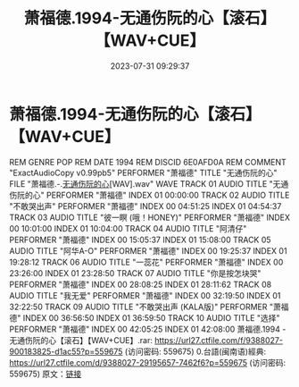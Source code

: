 ﻿---
title: 萧福德.1994-无通伤阮的心【滚石】【WAV+CUE】
date: 2023-07-31 09:29:37
categories: WAV车载音乐、镜像
tags: 华语中文
---
# 萧福德.1994-无通伤阮的心【滚石】【WAV+CUE】

REM GENRE POP
REM DATE 1994
REM DISCID 6E0AFD0A
REM COMMENT "ExactAudioCopy v0.99pb5"
PERFORMER "萧福德"
TITLE "无通伤阮的心"
FILE "萧福德.-.[无通伤阮的心](1994)[WAV].wav" WAVE
TRACK 01 AUDIO
TITLE "无通伤阮的心"
PERFORMER "萧福德"
INDEX 01 00:00:00
TRACK 02 AUDIO
TITLE "不敢哭出声"
PERFORMER "萧福德"
INDEX 00 04:51:25
INDEX 01 04:54:37
TRACK 03 AUDIO
TITLE "彼一瞑 (哦！HONEY)"
PERFORMER "萧福德"
INDEX 00 10:01:00
INDEX 01 10:04:00
TRACK 04 AUDIO
TITLE "阿清仔"
PERFORMER "萧福德"
INDEX 00 15:05:37
INDEX 01 15:08:00
TRACK 05 AUDIO
TITLE "阿华A-O"
PERFORMER "萧福德"
INDEX 00 19:25:37
INDEX 01 19:28:12
TRACK 06 AUDIO
TITLE "一蕊花"
PERFORMER "萧福德"
INDEX 00 23:26:00
INDEX 01 23:28:50
TRACK 07 AUDIO
TITLE "你是按怎块哭"
PERFORMER "萧福德"
INDEX 00 28:08:25
INDEX 01 28:11:62
TRACK 08 AUDIO
TITLE "我无爱"
PERFORMER "萧福德"
INDEX 00 32:19:50
INDEX 01 32:22:50
TRACK 09 AUDIO
TITLE "不敢哭出声 (KALA版)"
PERFORMER "萧福德"
INDEX 00 36:56:50
INDEX 01 36:59:50
TRACK 10 AUDIO
TITLE "选择"
PERFORMER "萧福德"
INDEX 00 42:05:25
INDEX 01 42:08:00
萧福德.1994 - 无通伤阮的心【滚石】【WAV+CUE】.rar: https://url27.ctfile.com/f/9388027-900183825-d1ac55?p=559675
(访问密码: 559675)
0.台語(闽南语)經典: https://url27.ctfile.com/d/9388027-29195657-7462f6?p=559675
(访问密码: 559675)
原文：[链接](https://blog.sina.com.cn/s/blog_1647c7e76010312wj.html)